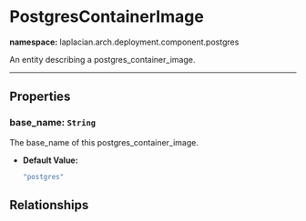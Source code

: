 

# **PostgresContainerImage**
**namespace:** laplacian.arch.deployment.component.postgres

An entity describing a postgres_container_image.



---

## Properties

### base_name: `String`
The base_name of this postgres_container_image.
- **Default Value:**
  ```kotlin
  "postgres"
  ```

## Relationships
